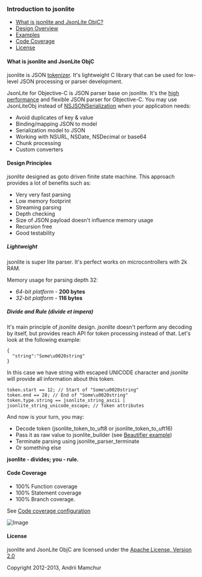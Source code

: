 ### Introduction to jsonlite

* [What is jsonlite and JsonLite ObjC?](#what-is-jsonlite-and-jsonlite-objc)
* [Design Overview](#design-principles)
* [Examples](https://github.com/amamchur/jsonlite/wiki/Examples)
* [Code Coverage](#code-coverage)
* [License](#license)

#### What is jsonlite and JsonLite ObjC

jsonlite is JSON [tokenizer](http://en.wikipedia.org/wiki/Tokenization). It's lightweight C library that can be used for low-level JSON processing or parser development.

JsonLite for Objective-C is JSON parser base on jsonlite. It's the [high performance](https://github.com/amamchur/iJSONBenchmark) and flexible JSON parser for Objective-C.
You may use JsonLiteObj instead of <a href="http://developer.apple.com/library/ios/#documentation/Foundation/Reference/NSJSONSerialization_Class/Reference/Reference.html">NSJSONSerialization</a>
when your application needs:
* Avoid duplicates of key & value 
* Binding/mapping JSON to model
* Serialization model to JSON 
* Working with NSURL, NSDate, NSDecimal or base64
* Chunk processing
* Custom converters

#### Design Principles

_jsonlite_ designed as goto driven finite state machine. This approach provides a lot of benefits such as:

* Very very fast parsing
* Low memory footprint
* Streaming parsing
* Depth checking
* Size of JSON payload doesn't influence memory usage
* Recursion free
* Good testability

##### Lightweight

jsonlite is super lite parser. It's perfect works on microcontrollers with 2k RAM.

Memory usage for parsing depth 32:
* *64-bit platform* - **200 bytes**
* *32-bit platform* - **116 bytes**

##### Divide and Rule (divide et impera)

It's main principle of _jsonlite_ design. _jsonlite_ doesn't perform any decoding by itself, but provides reach API for token processing instead of that.
Let's look at the following example:
```
{
  "string":"Some\u0020string"
}
```

In this case we have string with escaped UNICODE character and _jsonlite_ will provide all information about this token.
```
token.start == 12; // Start of "Some\u0020string"
token.end == 28; // End of "Some\u0020string"
token.type.string == jsonlite_string_ascii | jsonlite_string_unicode_escape; // Token attributes
```

And now is your turn, you may:
* Decode token (jsonlite_token_to_uft8 or jsonlite_token_to_uft16)
* Pass it as raw value to jsonlite_builder (see [Beautifier example](https://github.com/amamchur/jsonlite/blob/master/Examples/Beautifier/Beautifier/main.c)) 
* Terminate parsing using jsonlite_parser_terminate
* Or something else

**jsonlite - divides; you - rule.**

#### Code Coverage

* 100% Function coverage
* 100% Statement coverage
* 100% Branch coverage. 

See [Code coverage configuration](https://github.com/amamchur/jsonlite/wiki/Code-coverage-configuration)

![Image](../master/tests/cov.png?raw=true)

#### License

jsonlite and JsonLite ObjC are licensed under the [Apache License, Version 2.0](http://www.apache.org/licenses/LICENSE-2.0)

Copyright 2012-2013, Andrii Mamchur
